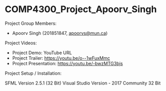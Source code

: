# COMP4300_Project_Apoorv_Singh

Project Group Members:

* Apoorv Singh (201851847, apoorvs@mun.ca)

Project Videos:

* Project Demo: YouTube URL
* Project Trailer: https://youtu.be/o--1wFuxMmc
* Project Presentation: https://youtu.be/-bwzMTG3bjs

Project Setup / Installation:

SFML Version 2.5.1 (32 Bit) 
Visual Studio Version - 2017 Community 32 Bit

